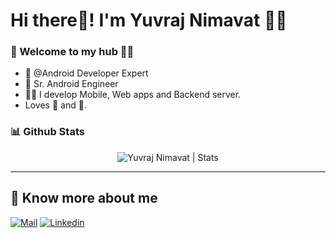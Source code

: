# Hi there👋! I'm Yuvraj Nimavat 🙋‍♂️

### 🎍 Welcome to my hub 👨‍💻

- 👦 @Android Developer Expert 
- 💼 Sr. Android Engineer
- 👨‍💻 I develop Mobile, Web apps and Backend server.
- Loves 🎵 and 🎹.


### 📊 Github Stats
  <p align="center"> <img src="https://github-readme-stats.vercel.app/api?username=patilshreyas&count_private=true&show_icons=true&include_all_commits=true" alt=" Yuvraj Nimavat | Stats" />

---

## 🔗 Know more about me 

[![Mail](https://img.shields.io/badge/-Say%20Hi!-black?style=for-the-badge&logo=gmail)](mailto:nimavatyuvraj7@gmail.com)
[![Linkedin](https://img.shields.io/badge/-LinkedIn-black?style=for-the-badge&logo=Linkedin)](https://www.linkedin.com/in/yuvraj-nimavat/)
